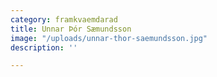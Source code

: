 ```yaml
---
category: framkvaemdarad
title: Unnar Þór Sæmundsson
image: "/uploads/unnar-thor-saemundsson.jpg"
description: ''

---
```


